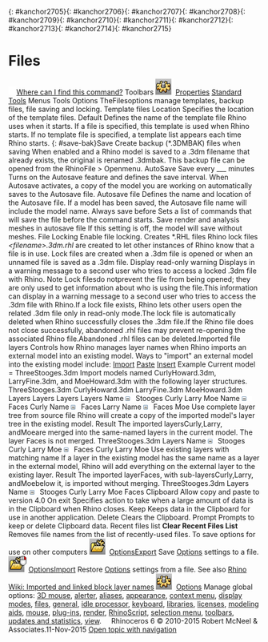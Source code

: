 ---
---

{: #kanchor2705}{: #kanchor2706}{: #kanchor2707}{: #kanchor2708}{: #kanchor2709}{: #kanchor2710}{: #kanchor2711}{: #kanchor2712}{: #kanchor2713}{: #kanchor2714}{: #kanchor2715}
# Files
 [![images/transparent.gif](images/transparent.gif)Where can I find this command?](javascript:void(0);) Toolbars
![images/options.png](images/options.png) [Properties](properties-toolbar.html)  [Standard](standard-toolbar.html)  [Tools](tools-toolbar.html) 
Menus
Tools
Options
TheFilesoptions manage templates, backup files, file saving and locking.
Template files
Location
Specifies the location of the template files.
Default
Defines the name of the template file Rhino uses when it starts. If a file is specified, this template is used when Rhino starts. If no template file is specified, a template list appears each time Rhino starts.
{: #save-bak}Save
Create backup (*.3DMBAK) files when saving
When enabled and a Rhino model is saved to a .3dm filename that already exists, the original is renamed .3dmbak. This backup file can be opened from the RhinoFile &gt; Openmenu.
AutoSave
Save every ___ minutes
Turns on the Autosave feature and defines the save interval. When Autosave activates, a copy of the model you are working on automatically saves to the Autosave file.
Autosave file
Defines the name and location of the Autosave file. If a model has been saved, the Autosave file name will include the model name.
Always save before
Sets a list of commands that will save the file before the command starts.
Save render and analysis meshes in autosave file
If this setting is off, the model will save without meshes.
File Locking
Enable file locking. Creates *.RHL files
Rhino lock files *&lt;filename&gt;.3dm.rhl* are created to let other instances of Rhino know that a file is in use. Lock files are created when a .3dm file is opened or when an unnamed file is saved as a .3dm file.
Display read-only warning
Displays in a warning message to a second user who tries to access a locked .3dm file with Rhino.
Note
Lock filesdo notprevent the file from being opened; they are only used to get information about who is using the file.This information can display in a warning message to a second user who tries to access the .3dm file with Rhino.If a lock file exists, Rhino lets other users open the related .3dm file only in read-only mode.The lock file is automatically deleted when Rhino successfully closes the .3dm file.If the Rhino file does not close successfully, abandoned .rhl files may prevent re-opening the associated Rhino file.Abandoned .rhl files can be deleted.Imported file layers
Controls how Rhino manages layer names when Rhino imports an external model into an existing model.
Ways to "import" an external model into the existing model include:
 [Import](import.html)  [Paste](paste.html)  [Insert](insert.html) Example
Current model = ThreeStooges.3dm
Import models named CurlyHoward.3dm, LarryFine.3dm, and MoeHoward.3dm with the following layer structures.
ThreeStooges.3dm
CurlyHoward.3dm
LarryFine.3dm
MoeHoward.3dm
Layers
Layers
Layers
Layers
Name
![images/layerminus.png](images/layerminus.png)Stooges
Curly
Larry
Moe
Name
![images/layerminus.png](images/layerminus.png)Faces
Curly
Name
![images/layerminus.png](images/layerminus.png)Faces
Larry
Name
![images/layerminus.png](images/layerminus.png)Faces
Moe
Use complete layer tree from source file
Rhino will create a copy of the imported model's layer tree in the existing model.
Result
The imported layersCurly,Larry, andMoeare merged into the same-named layers in the current model. The layer Faces is not merged.
ThreeStooges.3dm
Layers
Name
![images/layerminus.png](images/layerminus.png)Stooges
Curly
Larry
Moe
![images/layerminus.png](images/layerminus.png)Faces
Curly
Larry
Moe
Use existing layers with matching name
If a layer in the existing model has the same name as a layer in the external model, Rhino will add everything on the external layer to the existing layer.
Result
The imported layerFaces, with sub-layersCurly,Larry, andMoebelow it, is imported without merging.
ThreeStooges.3dm
Layers
Name
![images/layerminus.png](images/layerminus.png)Stooges
Curly
Larry
Moe
Faces
Clipboard
Allow copy and paste to version 4.0
On exit
Specifies action to take when a large amount of data is in the Clipboard when Rhino closes.
Keep
Keeps data in the Clipboard for use in another application.
Delete
Clears the Clipboard.
Prompt
Prompts to keep or delete Clipboard data.
Recent files list
 **Clear Recent Files List** 
Removes file names from the list of recently-used files.
To save options for use on other computers
![images/optionsexport.png](images/optionsexport.png) [OptionsExport](optionsexport.html) 
Save [Options](options.html) settings to a file.
![images/optionsimport.png](images/optionsimport.png) [OptionsImport](optionsexport.html#optionsimport) 
Restore [Options](options.html) settings from a file.
See also
 [Rhino Wiki: Imported and linked block layer names](http://wiki.mcneel.com/rhino/rhinov5status_layernames#examplelinked_block_layer_names) 
![images/options.png](images/options.png) [Options](options.html) 
Manage global options: [3D mouse](3dconnexion.html), [alerter](alerter.html), [aliases](aliases.html), [appearance](appearance.html), [context menu](context-menu.html), [display modes](view-displaymode-options.html), [files](#), [general](general.html), [idle processor](idleprocessor.html), [keyboard](keyboard.html), [libraries](libraries.html), [licenses](licenses.html), [modeling aids](modeling-aids.html), [mouse](mouse.html), [plug-ins](plug-ins.html), [render](rendering.html), [RhinoScript](rhinoscript.html), [selection menu](selection-menu.html), [toolbars](toolbars.html), [updates and statistics](updates-and-statistics.html), [view](view.html).
&#160;
&#160;
Rhinoceros 6 © 2010-2015 Robert McNeel &amp; Associates.11-Nov-2015
 [Open topic with navigation](files.html) 

